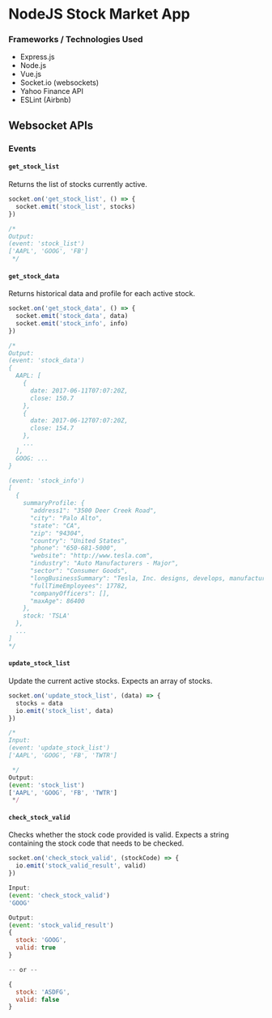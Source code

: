 # NodeJS Stock Market App

### Frameworks / Technologies Used
- Express.js
- Node.js
- Vue.js
- Socket.io (websockets)
- Yahoo Finance API
- ESLint (Airbnb)

## Websocket APIs

### Events


#### `get_stock_list`
Returns the list of stocks currently active.

```javascript
socket.on('get_stock_list', () => {
  socket.emit('stock_list', stocks)
})

/*
Output:
(event: 'stock_list')
['AAPL', 'GOOG', 'FB']
 */
```

#### `get_stock_data`
Returns historical data and profile for each active stock.

```javascript
socket.on('get_stock_data', () => {
  socket.emit('stock_data', data)
  socket.emit('stock_info', info)
})

/*
Output:
(event: 'stock_data')
{
  AAPL: [
    {
      date: 2017-06-11T07:07:20Z,
      close: 150.7
    },
    {
      date: 2017-06-12T07:07:20Z,
      close: 154.7
    },
    ...
  ],
  GOOG: ...
}

(event: 'stock_info')
[
  {
    summaryProfile: {
      "address1": "3500 Deer Creek Road",
      "city": "Palo Alto",
      "state": "CA",
      "zip": "94304",
      "country": "United States",
      "phone": "650-681-5000",
      "website": "http://www.tesla.com",
      "industry": "Auto Manufacturers - Major",
      "sector": "Consumer Goods",
      "longBusinessSummary": "Tesla, Inc. designs, develops, manufactures, and sells electric vehicles and energy storage products in the United States, China, Norway, and internationally. The company operates in two segments, Automotive, and Energy Generation and Storage. It primarily offers sedans and sport utility vehicles. The company also provides electric vehicle powertrain components and systems to other manufacturers; and services for electric vehicles through its 135 company-owned service centers and Service Plus locations, as well as through Tesla Ranger mobile technicians. It sells its products through a network of company-owned stores and galleries, as well as through Internet. In addition, the company offers energy storage products, such as rechargeable lithium-ion battery systems for use in homes, commercial facilities, and utility sites. Further, the company designs, manufactures, installs, maintains, leases, and sells solar energy systems to residential and commercial customers through a sales organization that include specialized internal call centers, outside sales force, a channel partner network, and a customer referral program, as well as through selected Tesla stores. Additionally, it sells renewable electricity generated by solar energy systems to customers. The company was formerly known as Tesla Motors, Inc. and changed its name to Tesla, Inc. in February 2017. Tesla, Inc. was founded in 2003 and is headquartered in Palo Alto, California.",
      "fullTimeEmployees": 17782,
      "companyOfficers": [],
      "maxAge": 86400
    },
    stock: 'TSLA'
  },
  ...
]
*/
```

#### `update_stock_list`
Update the current active stocks. Expects an array of stocks.

```javascript
socket.on('update_stock_list', (data) => {
  stocks = data
  io.emit('stock_list', data)
})

/*
Input:
(event: 'update_stock_list')
['AAPL', 'GOOG', 'FB', 'TWTR']

 */
Output:
(event: 'stock_list')
['AAPL', 'GOOG', 'FB', 'TWTR']
 */
```

#### `check_stock_valid`
Checks whether the stock code provided is valid. Expects a string containing the stock code that needs to be checked.

```javascript
socket.on('check_stock_valid', (stockCode) => {
  io.emit('stock_valid_result', valid)
})

Input:
(event: 'check_stock_valid')
'GOOG'

Output:
(event: 'stock_valid_result')
{
  stock: 'GOOG',
  valid: true
}

-- or --

{
  stock: 'ASDFG',
  valid: false
}
```